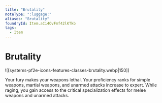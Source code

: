 ```yaml
---
title: "Brutality"
noteType: ":luggage:"
aliases: "Brutality"
foundryId: Item.aCi4OvFmf42lKTkb
tags:
  - Item
---
```


# Brutality
![[systems-pf2e-icons-features-classes-brutality.webp|150]]

Your fury makes your weapons lethal. Your proficiency ranks for simple weapons, martial weapons, and unarmed attacks increase to expert. While raging, you gain access to the critical specialization effects for melee weapons and unarmed attacks.
